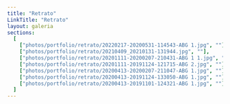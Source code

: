 ```yaml
---
title: "Retrato"
LinkTitle: "Retrato"
layout: galeria
sections:
  [
    ["photos/portfolio/retrato/20220217-20200531-114543-ABG 1.jpg", ""],
    ["photos/portfolio/retrato/20210409_20210131-131944.jpg", ""],
    ["photos/portfolio/retrato/20201111-20200207-210431-ABG 1 1.jpg", ""],
    ["photos/portfolio/retrato/20201111-20191124-121715-ABG 2.jpg", ""],
    ["photos/portfolio/retrato/20200413-20200207-211047-ABG 1.jpg", ""],
    ["photos/portfolio/retrato/20200413-20191124-133050-ABG 1.jpg", ""],
    ["photos/portfolio/retrato/20200413-20191101-124321-ABG 1.jpg", ""],
  ]
---
```

